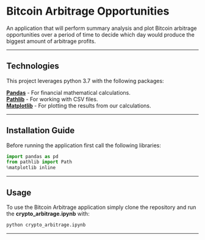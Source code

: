 # Bitcoin Arbitrage Opportunities
An application that will perform summary analysis and plot Bitcoin arbitrage opportunities over a period of time to decide which day would produce the biggest amount of arbitrage profits. 

---

## Technologies
This project leverages python 3.7 with the following packages:

**[Pandas](https://pandas.pydata.org/)** - For financial mathematical calculations.<br> 
**[Pathlib](https://pathlib.readthedocs.io/en/pep428/)** - For working with CSV files.<br>
**[Matplotlib](https://matplotlib.org/)** - For plotting the results from our calculations.

---

## Installation Guide

Before running the application first call the following libraries:

```python
import pandas as pd
from pathlib import Path
%matplotlib inline
```

---

## Usage

To use the Bitcoin Arbitrage application simply clone the repository and run the **crypto_arbitrage.ipynb** with:

```python
python crypto_arbitrage.ipynb
```

---